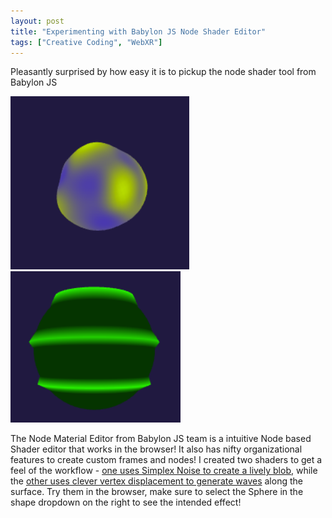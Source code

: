 ```yaml
---
layout: post
title: "Experimenting with Babylon JS Node Shader Editor"
tags: ["Creative Coding", "WebXR"]
---
```

Pleasantly surprised by how easy it is to pickup the node shader tool from Babylon JS
<!--more-->

![bioluminescent shader](/assets/images/blog/bioluminescent-blob.png)
![waves shader](/assets/images/blog/waves.png)

The Node Material Editor from Babylon JS team is a intuitive Node based Shader editor that works in the browser! It also has nifty organizational features to create custom frames and nodes! I created two shaders to get a feel of the workflow - [one uses Simplex Noise to create a lively blob](https://nodematerial-editor.babylonjs.com/#YFCQ56), while the [other uses clever vertex displacement to generate waves](https://nodematerial-editor.babylonjs.com/#54P1KT) along the surface. Try them in the browser, make sure to select the Sphere in the shape dropdown on the right to see the intended effect!